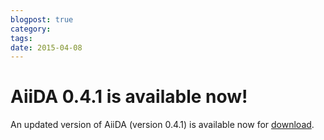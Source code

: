 ```yaml
---
blogpost: true
category:
tags:
date: 2015-04-08
---
```


# AiiDA 0.4.1 is available now!

An updated version of AiiDA (version 0.4.1) is available now for [download](http://www.aiida.net/?page_id=264 "Download").

